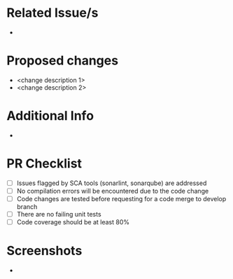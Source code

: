 # Related Issue/s
- <issue number>

# Proposed changes
- <change description 1>
- <change description 2>

# Additional Info
- <any additional info>

# PR Checklist
- [ ] Issues flagged by SCA tools (sonarlint, sonarqube) are addressed
- [ ] No compilation errors will be encountered due to the code change
- [ ] Code changes are tested before requesting for a code merge to develop branch
- [ ] There are no failing unit tests
- [ ] Code coverage should be at least 80%

# Screenshots
- <insert evidences here>
